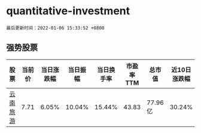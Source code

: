 # quantitative-investment

`最后更新时间：2022-01-06 15:33:52 +0800`

## 强势股票

|股票|当前价|当日涨跌幅|当日振幅|当日换手率|市盈率TTM|总市值|近10日涨跌幅|
|----|----|----|----|----|----|----|----|
|[云南旅游](https://xueqiu.com/S/SZ002059)|7.71|6.05%|10.04%|15.44%|43.83|77.96亿|30.24%|
